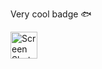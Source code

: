 Very cool badge 🐟 

<img width="43" alt="Screen Shot 2024-04-16 at 3 57 24 AM" src="https://github.com/Penguins478/TetrioQuickPlayScraper/assets/19849726/46aecf6d-9896-44e3-bd65-25160a854db5">
